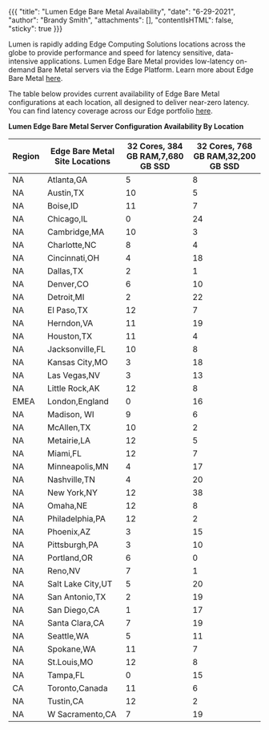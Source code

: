 {{{
  "title": "Lumen Edge Bare Metal Availability",
  "date": "6-29-2021",
  "author": "Brandy Smith",
  "attachments": [],
  "contentIsHTML": false,
  "sticky": true
}}}

Lumen is rapidly adding Edge Computing Solutions locations across the globe to provide performance and speed for latency sensitive, data-intensive applications.
Lumen Edge Bare Metal provides low-latency on-demand Bare Metal servers via the Edge Platform.
Learn more about Edge Bare Metal [here](/edge-computing-solutions/edge-bare-metal/).

The table below provides current availability of Edge Bare Metal configurations at each location, all designed to deliver near-zero latency.
You can find latency coverage across our Edge portfolio [here](https://www.lumen.com/en-us/solutions/edge-computing.html#edge-computing-map).

**Lumen Edge Bare Metal Server Configuration Availability By Location**

**Region**|**Edge Bare Metal Site Locations**|**32 Cores, 384 GB RAM,7,680 GB SSD**|**32 Cores, 768 GB RAM,32,200 GB SSD**
----------|----------------------------------|----------------------------------|------------------------------------------|
NA|Atlanta,GA|5|8
NA|Austin,TX|10|5
NA|Boise,ID|11|7
NA|Chicago,IL|0|24
NA|Cambridge,MA|10|3
NA|Charlotte,NC|8|4
NA|Cincinnati,OH|4|18
NA|Dallas,TX|2|1
NA|Denver,CO|6|10
NA|Detroit,MI|2|22
NA|El Paso,TX|12|7
NA|Herndon,VA|11|19
NA|Houston,TX|11|4
NA|Jacksonville,FL|10|8
NA|Kansas City,MO|3|18
NA|Las Vegas,NV|3|13
NA|Little Rock,AK|12|8
EMEA|London,England|0|16
NA|Madison, WI|9|6
NA|McAllen,TX|10|2
NA|Metairie,LA|12|5
NA|Miami,FL|12|7
NA|Minneapolis,MN|4|17
NA|Nashville,TN|4|20
NA|New York,NY|12|38
NA|Omaha,NE|12|8
NA|Philadelphia,PA|12|2
NA|Phoenix,AZ|3|15
NA|Pittsburgh,PA|3|10
NA|Portland,OR|6|0
NA|Reno,NV|7|1
NA|Salt Lake City,UT|5|20
NA|San Antonio,TX|2|19
NA|San Diego,CA|1|17
NA|Santa Clara,CA|7|19
NA|Seattle,WA|5|11
NA|Spokane,WA|11|7
NA|St.Louis,MO|12|8
NA|Tampa,FL|0|15
CA|Toronto,Canada|11|6
NA|Tustin,CA|12|2
NA|W Sacramento,CA|7|19
